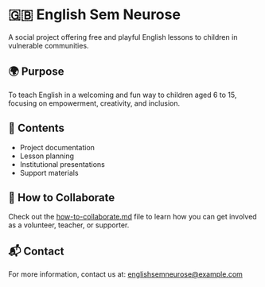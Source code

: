 # 🇬🇧 English Sem Neurose

A social project offering free and playful English lessons to children in vulnerable communities.

## 🌍 Purpose

To teach English in a welcoming and fun way to children aged 6 to 15, focusing on empowerment, creativity, and inclusion.

## 📂 Contents

- Project documentation
- Lesson planning
- Institutional presentations
- Support materials

## 🤝 How to Collaborate

Check out the [how-to-collaborate.md](./how-to-collaborate.md) file to learn how you can get involved as a volunteer, teacher, or supporter.

## 📬 Contact

For more information, contact us at: englishsemneurose@example.com
